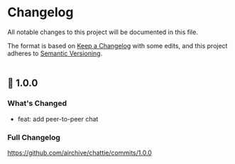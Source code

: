 # Changelog
All notable changes to this project will be documented in this file.  

The format is based on [Keep a Changelog](https://keepachangelog.com/en/1.0.0/) with some edits,
and this project adheres to [Semantic Versioning](https://semver.org/spec/v2.0.0.html).  
&nbsp;

## 🎉 1.0.0

### What's Changed
* feat: add peer-to-peer chat

### Full Changelog 
https://github.com/airchive/chattie/commits/1.0.0
